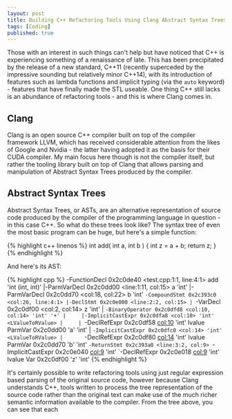 ```yaml
---
layout: post
title: Building C++ Refactoring Tools Using Clang Abstract Syntax Trees
tags: [Coding]
published: true
---
```

Those with an interest in such things can't help but have noticed that C++ is experiencing something of a renaissance of late. This has been precipitated by the release of a new standard, C++11 (recently superceded by the impressive sounding but relatively minor C++14), with its introduction of features such as lambda functions and implicit typing (via the `auto` keyword) - features that have finally made the STL useable. One thing C++ still lacks is an abundance of refactoring tools - and this is where Clang comes in.

Clang
-----

Clang is an open source C++ compiler built on top of the compiler framework LLVM, which has received considerable attention from the likes of Google and Nvidia - the latter having adopted it as the basis for their CUDA compiler. My main focus here though is not the compiler itself, but rather the tooling library built on top of Clang that allows parsing and manipulation of Abstract Syntax Trees produced by the compiler.

Abstract Syntax Trees
---------------------

Abstract Syntax Trees, or ASTs, are an alternative representation of source code produced by the compiler of the programming language in question - in this case C++. So what do these trees look like? The syntax tree of even the most basic program can be huge, but here's a simple function:

{% highlight c++ linenos %}
int add( int a, int b ) {
	int z = a + b;
	return z;
}
{% endhighlight %}

And here's its AST:

{% highlight cpp %}
-FunctionDecl 0x2c0de40 <test.cpp:1:1, line:4:1> add 'int (int, int)'
  |-ParmVarDecl 0x2c0dd00 <line:1:11, col:15> a 'int'
  |-ParmVarDecl 0x2c0dd70 <col:18, col:22> b 'int'
  `-CompoundStmt 0x2c393c0 <col:26, line:4:1>
    |-DeclStmt 0x2c0e000 <line:2:2, col:15>
    | `-VarDecl 0x2c0df00 <col:2, col:14> z 'int'
    |   `-BinaryOperator 0x2c0dfd8 <col:10, col:14> 'int' '+'
    |     |-ImplicitCastExpr 0x2c0dfa8 <col:10> 'int' <LValueToRValue>
    |     | `-DeclRefExpr 0x2c0df58 <col:10> 'int' lvalue ParmVar 0x2c0dd00 'a' 'int'
    |     `-ImplicitCastExpr 0x2c0dfc0 <col:14> 'int' <LValueToRValue>
    |       `-DeclRefExpr 0x2c0df80 <col:14> 'int' lvalue ParmVar 0x2c0dd70 'b' 'int'
    `-ReturnStmt 0x2c393a0 <line:3:2, col:9>
      `-ImplicitCastExpr 0x2c0e040 <col:9> 'int' <LValueToRValue>
        `-DeclRefExpr 0x2c0e018 <col:9> 'int' lvalue Var 0x2c0df00 'z' 'int'
{% endhighlight %}

It's certainly possible to write refactoring tools using just regular expression based parsing of the original source code, however because Clang understands C++, tools written to process the tree representation of the source code rather than the original text can make use of the much richer semantic information available to the compiler. From the tree above, you can see that each 

